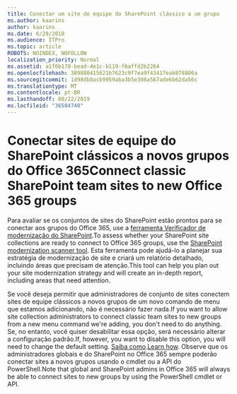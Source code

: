 ```yaml
---
title: Conectar um site de equipe do SharePoint clássico a um grupo
ms.author: kaarins
author: kaarins
ms.date: 6/29/2018
ms.audience: ITPro
ms.topic: article
ROBOTS: NOINDEX, NOFOLLOW
localization_priority: Normal
ms.assetid: a1f6b170-bead-4e1c-b119-f6affd2b2264
ms.openlocfilehash: 389880415621b7623c9f7ea9f43417eab878806a
ms.sourcegitcommit: 1d98db8acb9959aba3b5e308a567ade6b62da56c
ms.translationtype: MT
ms.contentlocale: pt-BR
ms.lasthandoff: 08/22/2019
ms.locfileid: "36504740"
---
```

# <a name="connect-classic-sharepoint-team-sites-to-new-office-365-groups"></a><span data-ttu-id="9c718-102">Conectar sites de equipe do SharePoint clássicos a novos grupos do Office 365</span><span class="sxs-lookup"><span data-stu-id="9c718-102">Connect classic SharePoint team sites to new Office 365 groups</span></span>

<span data-ttu-id="9c718-103">Para avaliar se os conjuntos de sites do SharePoint estão prontos para se conectar aos grupos do Office 365, use a [ferramenta Verificador de modernização do SharePoint](https://go.microsoft.com/fwlink/?linkid=873066).</span><span class="sxs-lookup"><span data-stu-id="9c718-103">To assess whether your SharePoint site collections are ready to connect to Office 365 groups, use the [SharePoint modernization scanner tool](https://go.microsoft.com/fwlink/?linkid=873066).</span></span> <span data-ttu-id="9c718-104">Esta ferramenta pode ajudá-lo a planejar sua estratégia de modernização de site e criará um relatório detalhado, incluindo áreas que precisam de atenção.</span><span class="sxs-lookup"><span data-stu-id="9c718-104">This tool can help you plan out your site modernization strategy and will create an in-depth report, including areas that need attention.</span></span>
  
<span data-ttu-id="9c718-105">Se você deseja permitir que administradores de conjunto de sites conectem sites de equipe clássicos a novos grupos de um novo comando de menu que estamos adicionando, não é necessário fazer nada.</span><span class="sxs-lookup"><span data-stu-id="9c718-105">If you want to allow site collection administrators to connect classic team sites to new groups from a new menu command we're adding, you don't need to do anything.</span></span> <span data-ttu-id="9c718-106">Se, no entanto, você quiser desabilitar essa opção, será necessário alterar a configuração padrão.</span><span class="sxs-lookup"><span data-stu-id="9c718-106">If, however, you want to disable this option, you will need to change the default setting.</span></span> <span data-ttu-id="9c718-107">[Saiba como](https://go.microsoft.com/fwlink/?linkid=2004316).</span><span class="sxs-lookup"><span data-stu-id="9c718-107">[Learn how](https://go.microsoft.com/fwlink/?linkid=2004316).</span></span> <span data-ttu-id="9c718-108">Observe que os administradores globais e do SharePoint no Office 365 sempre poderão conectar sites a novos grupos usando o cmdlet ou a API do PowerShell.</span><span class="sxs-lookup"><span data-stu-id="9c718-108">Note that global and SharePoint admins in Office 365 will always be able to connect sites to new groups by using the PowerShell cmdlet or API.</span></span>
  

